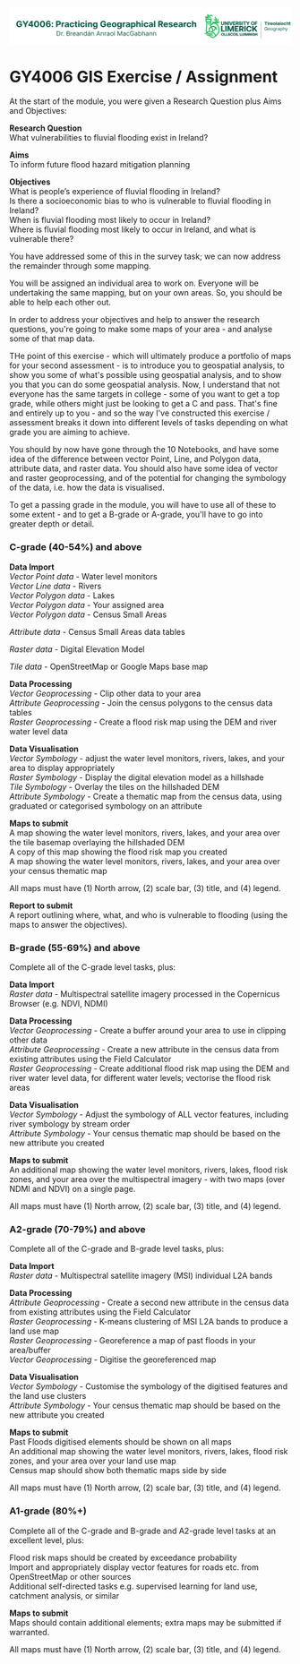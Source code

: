 <img src="https://raw.githubusercontent.com/bamacgabhann/GY4006/main/GY4006_logo.png" align=center alt="UL Geography logo"/>

<h1>GY4006 GIS Exercise / Assignment</h1>

At the start of the module, you were given a Research Question plus Aims and Objectives:

**Research Question**  
What vulnerabilities to fluvial flooding exist in Ireland?

**Aims**  
To inform future flood hazard mitigation planning

**Objectives**  
What is people’s experience of fluvial flooding in Ireland?  
Is there a socioeconomic bias to who is vulnerable to fluvial flooding in Ireland?  
When is fluvial flooding most likely to occur in Ireland?  
Where is fluvial flooding most likely to occur in Ireland, and what is vulnerable there?  

You have addressed some of this in the survey task; we can now address the remainder through some mapping.

You will be assigned an individual area to work on. Everyone will be undertaking the same mapping, but on your own areas. So, you should be able to help each other out.

In order to address your objectives and help to answer the research questions, you're going to make some maps of your area - and analyse some of that map data. 

THe point of this exercise - which will ultimately produce a portfolio of maps for your second assessment - is to introduce you to geospatial analysis, to show you some of what's possible using geospatial analysis, and to show you that you can do some geospatial analysis. Now, I understand that not everyone has the same targets in college - some of you want to get a top grade, while others might just be looking to get a C and pass. That's fine and entirely up to you - and so the way I've constructed this exercise / assessment breaks it down into different levels of tasks depending on what grade you are aiming to achieve.

You should by now have gone through the 10 Notebooks, and have some idea of the difference between vector Point, Line, and Polygon data, attribute data, and raster data. You should also have some idea of vector and raster geoprocessing, and of the potential for changing the symbology of the data, i.e. how the data is visualised.

To get a passing grade in the module, you will have to use all of these to some extent - and to get a B-grade or A-grade, you'll have to go into greater depth or detail.

<h3>C-grade (40-54%) and above</h3>

**Data Import**  
*Vector Point data* - Water level monitors  
*Vector Line data* - Rivers  
*Vector Polygon data* - Lakes  
*Vector Polygon data* - Your assigned area  
*Vector Polygon data* - Census Small Areas  
  
*Attribute data* - Census Small Areas data tables  
  
*Raster data* - Digital Elevation Model  
  
*Tile data* - OpenStreetMap or Google Maps base map  
  
**Data Processing**  
*Vector Geoprocessing* - Clip other data to your area  
*Attribute Geoprocessing* - Join the census polygons to the census data tables  
*Raster Geoprocessing* - Create a flood risk map using the DEM and river water level data  
  
**Data Visualisation**  
*Vector Symbology* - adjust the water level monitors, rivers, lakes, and your area to display appropriately  
*Raster Symbology* - Display the digital elevation model as a hillshade  
*Tile Symbology* - Overlay the tiles on the hillshaded DEM  
*Attribute Symbology* - Create a thematic map from the census data, using graduated or categorised symbology on an attribute  
  
**Maps to submit**  
A map showing the water level monitors, rivers, lakes, and your area over the tile basemap overlaying the hillshaded DEM  
A copy of this map showing the flood risk map you created  
A map showing the water level monitors, rivers, lakes, and your area over your census thematic map  
  
All maps must have (1) North arrow, (2) scale bar, (3) title, and (4) legend.  
  
**Report to submit**  
A report outlining where, what, and who is vulnerable to flooding (using the maps to answer the objectives).  
  
<h3>B-grade (55-69%) and above</h3>  
  
Complete all of the C-grade level tasks, plus:  
  
**Data Import**  
*Raster data* - Multispectral satellite imagery processed in the Copernicus Browser (e.g. NDVI, NDMI)  
  
**Data Processing**  
*Vector Geoprocessing* - Create a buffer around your area to use in clipping other data  
*Attribute Geoprocessing* - Create a new attribute in the census data from existing attributes using the Field Calculator  
*Raster Geoprocessing* - Create additional flood risk map using the DEM and river water level data, for different water levels; vectorise the flood risk areas  
  
**Data Visualisation**  
*Vector Symbology* - Adjust the symbology of ALL vector features, including river symbology by stream order  
*Attribute Symbology* - Your census thematic map should be based on the new attribute you created  
  
**Maps to submit**  
An additional map showing the water level monitors, rivers, lakes, flood risk zones, and your area over the multispectral imagery - with two maps (over NDMI and NDVI) on a single page.   
  
All maps must have (1) North arrow, (2) scale bar, (3) title, and (4) legend.  
  
  
<h3>A2-grade (70-79%) and above</h3>  
  
Complete all of the C-grade and B-grade level tasks, plus:  
  
**Data Import**  
*Raster data* - Multispectral satellite imagery (MSI) individual L2A bands  
  
**Data Processing**  
*Attribute Geoprocessing* - Create a second new attribute in the census data from existing attributes using the Field Calculator  
*Raster Geoprocessing* - K-means clustering of MSI L2A bands to produce a land use map  
*Raster Geoprocessing* - Georeference a map of past floods in your area/buffer  
*Vector Geoprocessing* - Digitise the georeferenced map   
  
**Data Visualisation**  
*Vector Symbology* - Customise the symbology of the digitised features and the land use clusters  
*Attribute Symbology* - Your census thematic map should be based on the new attribute you created  
  
**Maps to submit**  
Past Floods digitised elements should be shown on all maps  
An additional map showing the water level monitors, rivers, lakes, flood risk zones, and your area over your land use map  
Census map should show both thematic maps side by side  
  
All maps must have (1) North arrow, (2) scale bar, (3) title, and (4) legend.  
  
  
<h3>A1-grade (80%+)</h3>  
  
Complete all of the C-grade and B-grade and A2-grade level tasks at an excellent level, plus:  
  
Flood risk maps should be created by exceedance probability  
Import and appropriately display vector features for roads etc. from OpenStreetMap or other sources  
Additional self-directed tasks e.g. supervised learning for land use, catchment analysis, or similar  
  
**Maps to submit**  
Maps should contain additional elements; extra maps may be submitted if warranted.  
  
All maps must have (1) North arrow, (2) scale bar, (3) title, and (4) legend.  
  